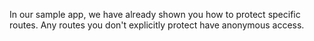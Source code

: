 In our sample app, we have already shown you how to protect specific routes. Any routes you don't explicitly protect have anonymous access.

